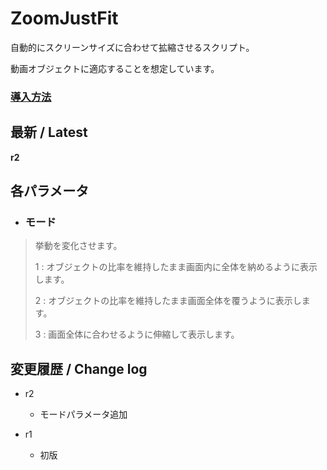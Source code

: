 # ZoomJustFit

自動的にスクリーンサイズに合わせて拡縮させるスクリプト。

動画オブジェクトに適応することを想定しています。

### [導入方法](https://github.com/nea-c/AviUtl-Scripts/blob/master/aviutl2/README.md)

## 最新 / Latest

**r2**


## 各パラメータ

* ### モード
> 挙動を変化させます。
>
> 1 : オブジェクトの比率を維持したまま画面内に全体を納めるように表示します。
>
> 2 : オブジェクトの比率を維持したまま画面全体を覆うように表示します。
>
> 3 : 画面全体に合わせるように伸縮して表示します。

## 変更履歴 / Change log

- r2
    - モードパラメータ追加

- r1
    - 初版
